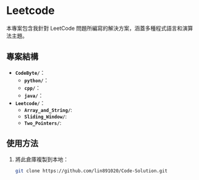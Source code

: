 # Leetcode

本專案包含我針對 LeetCode 問題所編寫的解決方案，涵蓋多種程式語言和演算法主題。

## 專案結構

- **`CodeByte/`**：
  - **`python/`**：
  - **`cpp/`**：
  - **`java/`**：
- **`Leetcode/`**：
  - **`Array_and_String/`**:
  - **`Sliding_Window/`**:
  - **`Two_Pointers/`**:


## 使用方法

1. 將此倉庫複製到本地：

   ```bash
   git clone https://github.com/lin891020/Code-Solution.git
